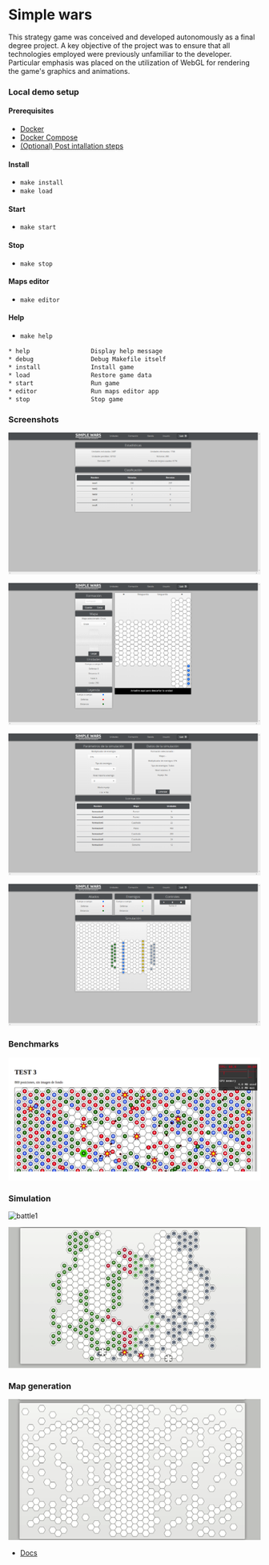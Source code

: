 # Simple wars

This strategy game was conceived and developed autonomously as a final degree project. A key objective of the project was to ensure that all technologies employed were previously unfamiliar to the developer. Particular emphasis was placed on the utilization of WebGL for rendering the game's graphics and animations.

### Local demo setup
#### Prerequisites
* [Docker](https://docs.docker.com/engine/install/)
* [Docker Compose](https://docs.docker.com/compose/install/)
* [(Optional) Post intallation steps](https://docs.docker.com/engine/install/linux-postinstall/)

#### Install
* ``make install``
* ``make load``

#### Start
* ``make start``

#### Stop
* ``make stop``

#### Maps editor
* ``make editor``

#### Help
* ``make help``
```
* help                 Display help message
* debug                Debug Makefile itself
* install              Install game
* load                 Restore game data
* start                Run game
* editor               Run maps editor app
* stop                 Stop game
```

### Screenshots
![dashboard](screen/dashboard.png)

![formation](screen/create_formation2.png)

![params](screen/battle_params.png)

![sim](screen/simulation.png)

### Benchmarks
![benchmark](screen/benchmark.png)

### Simulation
![battle1](screen/battle-1.gif)

![distance](screen/distance-battle.gif)

### Map generation
![map](screen/map-generation.gif)

* [Docs](http://dehesa.unex.es/handle/10662/3534)
